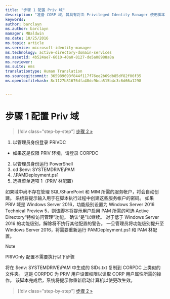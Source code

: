 ```yaml
---
title: "步骤 1 配置 Priv 域"
description: "准备 CORP 域，其具有将由 Privileged Identity Manager 使用脚本进行管理的现有标识或新标识"
keywords: 
author: barclayn
ms.author: barclayn
manager: MBaldwin
ms.date: 10/25/2016
ms.topic: article
ms.service: microsoft-identity-manager
ms.technology: active-directory-domain-services
ms.assetid: 4b524ae7-6610-40a0-8127-de5a08988a8a
ms.reviewer: 
ms.suite: ems
translationtype: Human Translation
ms.sourcegitcommit: 365989693f844f117f76ee2b69db85df82f06f35
ms.openlocfilehash: 8c1127b81676dfa40dc9bca515b4c3c6d66a1298


---
```

# <a name="step-1-configuring-the-priv-domain"></a>步骤 1 配置 Priv 域

>[!div class="step-by-step"]
[步骤 2 »](sp1-step2-configuring-corp-domain.md)

1. 以管理员身份登录 PRIVDC
  * 如果这是仅限 PRIV 环境，请登录 CORPDC
2. 以管理员身份运行 PowerShell
3. cd $env: SYSTEMDRIVE\PAM
4. .\PAMDeployment.ps1
5. 选择菜单选项 1（PRIV 林配置）


如果域中尚不存在管理 SQL/SharePoint 和 MIM 所需的服务帐户，将会自动创建。 系统将提示输入用于在脚本执行过程中创建这些服务帐户的密码。
如果 PRIV 域是 Windows Server 2016，功能级别设置为 Windows Server 2016 Technical Preview 5，则该脚本将提示用户启用 PAM 所需的可选 Active Directory“特权访问管理”功能。 确认“是”以继续。
对于低于 Windows Server 2016 的功能级别，解除将不执行其他配置的警告。 一旦管理员将功能级别提升至 Windows Server 2016，将需要重新运行 PAMDeployment.ps1 和 PAM 林配置。

>[!NOTE]
>PRIVOnly 配置不需要执行以下步骤

将在 $env: SYSTEMDRIVE\PAM 中生成的 SIDs.txt 复制到 CORPDC 上类似的文件夹。 这是 CORPDC 为 PRIV 用户设置权限以读取 CORP 用户属性所需的操作。
该脚本完成后，系统将提示你重新启动计算机以使更改生效。

>[!div class="step-by-step"]
[步骤 2 »](sp1-step2-configuring-corp-domain.md)



<!--HONumber=Nov16_HO2-->



